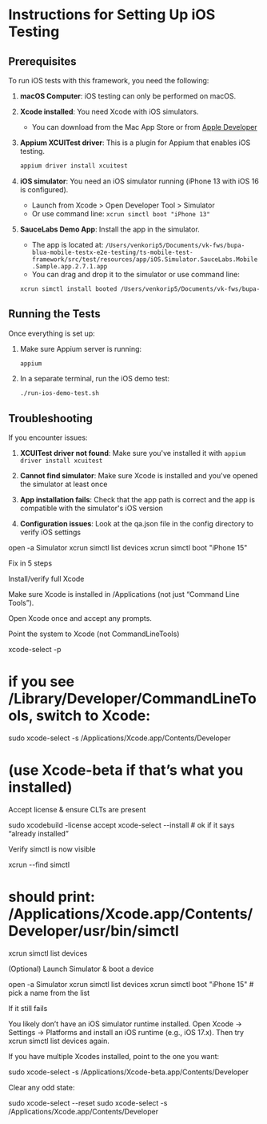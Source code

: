 # Instructions for Setting Up iOS Testing

## Prerequisites

To run iOS tests with this framework, you need the following:

1. **macOS Computer**: iOS testing can only be performed on macOS.

2. **Xcode installed**: You need Xcode with iOS simulators.
   - You can download from the Mac App Store or from [Apple Developer](https://developer.apple.com/xcode/)

3. **Appium XCUITest driver**: This is a plugin for Appium that enables iOS testing.
   ```bash
   appium driver install xcuitest
   ```

4. **iOS simulator**: You need an iOS simulator running (iPhone 13 with iOS 16 is configured).
   - Launch from Xcode > Open Developer Tool > Simulator
   - Or use command line: `xcrun simctl boot "iPhone 13"`

5. **SauceLabs Demo App**: Install the app in the simulator.
   - The app is located at: `/Users/venkorip5/Documents/vk-fws/bupa-blua-mobile-testx-e2e-testing/ts-mobile-test-framework/src/test/resources/app/iOS.Simulator.SauceLabs.Mobile.Sample.app.2.7.1.app`
   - You can drag and drop it to the simulator or use command line:
   ```bash
   xcrun simctl install booted /Users/venkorip5/Documents/vk-fws/bupa-blua-mobile-testx-e2e-testing/ts-mobile-test-framework/src/test/resources/app/iOS.Simulator.SauceLabs.Mobile.Sample.app.2.7.1.app
   ```

## Running the Tests

Once everything is set up:

1. Make sure Appium server is running:
   ```bash
   appium
   ```

2. In a separate terminal, run the iOS demo test:
   ```bash
   ./run-ios-demo-test.sh
   ```

## Troubleshooting

If you encounter issues:

1. **XCUITest driver not found**: Make sure you've installed it with `appium driver install xcuitest`

2. **Cannot find simulator**: Make sure Xcode is installed and you've opened the simulator at least once

3. **App installation fails**: Check that the app path is correct and the app is compatible with the simulator's iOS version

4. **Configuration issues**: Look at the qa.json file in the config directory to verify iOS settings



open -a Simulator
xcrun simctl list devices
xcrun simctl boot "iPhone 15"





Fix in 5 steps

Install/verify full Xcode

Make sure Xcode is installed in /Applications (not just “Command Line Tools”).

Open Xcode once and accept any prompts.

Point the system to Xcode (not CommandLineTools)

xcode-select -p
# if you see /Library/Developer/CommandLineTools, switch to Xcode:
sudo xcode-select -s /Applications/Xcode.app/Contents/Developer
# (use Xcode-beta if that’s what you installed)


Accept license & ensure CLTs are present

sudo xcodebuild -license accept
xcode-select --install   # ok if it says “already installed”


Verify simctl is now visible

xcrun --find simctl
# should print: /Applications/Xcode.app/Contents/Developer/usr/bin/simctl
xcrun simctl list devices


(Optional) Launch Simulator & boot a device

open -a Simulator
xcrun simctl list devices
xcrun simctl boot "iPhone 15"   # pick a name from the list

If it still fails

You likely don’t have an iOS simulator runtime installed. Open Xcode → Settings → Platforms and install an iOS runtime (e.g., iOS 17.x). Then try xcrun simctl list devices again.

If you have multiple Xcodes installed, point to the one you want:

sudo xcode-select -s /Applications/Xcode-beta.app/Contents/Developer


Clear any odd state:

sudo xcode-select --reset
sudo xcode-select -s /Applications/Xcode.app/Contents/Developer
